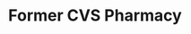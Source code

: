 ---
title: "Former CVS Pharmacy"
url: /chicago/former-cvs-pharmacy-south-south-chicago-avenue/
shop: vacant
---